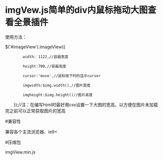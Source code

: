 # imgVew.js简单的div内鼠标拖动大图查看全景插件

使用方法：

$('#imageView').imageView({

            width: 1122,//容器宽度
            
            height:700,//容器高度
            
            cursor:'move',//鼠标按下时的显示cursor
            
            imgwidth:$img.width(),//图片宽度
            
            imgheight:$img.height()//图片高度
            
        });//注：在编写html时最好用css设置一下大图的宽高，以方便在图片未加载完之前可以正常获取图片的宽高
        

#兼容性

兼容各个主流浏览器、ie9+

#压缩包

imgView.min.js
